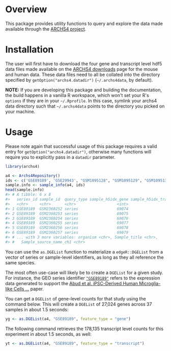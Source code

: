 
<!-- README.md is generated from README.Rmd. Please edit that file -->
Overview
========

This package provides utility functions to query and explore the data made available through the [ARCHS4 project](https://amp.pharm.mssm.edu/archs4/).

Installation
============

The user will first have to download the four gene and transcript level hdf5 data files made available on the [ARCHS4 downloads](https://amp.pharm.mssm.edu/archs4/download.html) page for the mouse and human data. These data files need to all be collated into the directory specified by `getOption("archs4.datadir")` (`~/.archs4data`, by default).

**NOTE:** If you are developing this package and building the documentation, the build happens in a vanilla R workspace, which won't set your R's `options` if they are in your `~/.Rprofile`. In this case, symlink your archs4 data directory such that `~/.archs4data` points to the directory you picked on your machine.

Usage
=====

Please note again that successful usage of this package requires a valid entry for `getOption("archs4.datadir")`, otherwise many functions will require you to explicitly pass in a `datadir` parameter.

``` r
library(archs4)

a4 <- Archs4Repository()
ids <- c('GSE89189', 'GSE29943', "GSM1095128", "GSM1095129", "GSM1095130")
sample.info <- sample_info(a4, ids)
head(sample.info)
#> # A tibble: 6 x 8
#>   series_id sample_id  query_type sample_h5idx_gene sample_h5idx_transcri…
#>   <chr>     <chr>      <chr>                  <int>                  <int>
#> 1 GSE89189  GSM2360252 series                 69074                  69074
#> 2 GSE89189  GSM2360253 series                 69075                  69075
#> 3 GSE89189  GSM2360254 series                 69076                  69076
#> 4 GSE89189  GSM2360255 series                 69077                  69077
#> 5 GSE89189  GSM2360256 series                 69078                  69078
#> 6 GSE89189  GSM2360257 series                 69079                  69079
#> # ... with 3 more variables: organism <chr>, Sample_title <chr>,
#> #   Sample_source_name_ch1 <chr>
```

You can use the `as.DGEList` function to materialize a `edgeR::DGEList` from a vector of series or sample-level identifiers, as long as they all reference the same species.

The most often use-case will likely be to create a `DGEList` for a given study. For instance, the GEO series identifier [`"GSE89189"`](https://www.ncbi.nlm.nih.gov/geo/query/acc.cgi?acc=GSE89189) refers to the expression data generated to support the [Abud et al. iPSC-Derived Human Microglia-like Cells ...](https://www.ncbi.nlm.nih.gov/pubmed/28426964) paper.

You can get a `DGEList` of gene-level counts for that study using the command below. This will create a `DGEList` of 27,024 genes across 37 samples in about 1.5 seconds:

``` r
yg <- as.DGEList(a4, "GSE89189", feature_type = "gene")
```

The following command retrieves the 178,135 transcript level counts for this experiment in about 1.5 seconds, as well:

``` r
yt <- as.DGEList(a4, "GSE89189", feature_type = "transcript")
```
